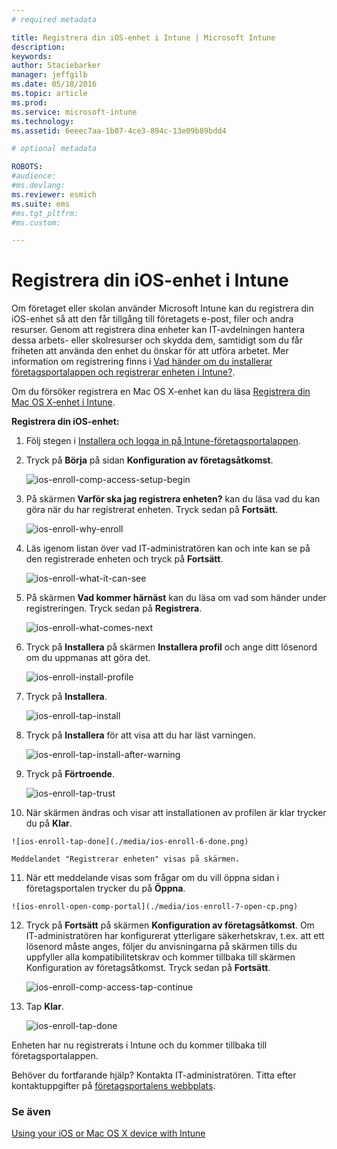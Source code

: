 ```yaml
---
# required metadata

title: Registrera din iOS-enhet i Intune | Microsoft Intune
description:
keywords:
author: Staciebarker
manager: jeffgilb
ms.date: 05/18/2016
ms.topic: article
ms.prod:
ms.service: microsoft-intune
ms.technology:
ms.assetid: 6eeec7aa-1b07-4ce3-894c-13e09b89bdd4

# optional metadata

ROBOTS:
#audience:
#ms.devlang:
ms.reviewer: esmich
ms.suite: ems
#ms.tgt_pltfrm:
#ms.custom:

---
```



# Registrera din iOS-enhet i Intune

Om företaget eller skolan använder Microsoft Intune kan du registrera din iOS-enhet så att den får tillgång till företagets e-post, filer och andra resurser. Genom att registrera dina enheter kan IT-avdelningen hantera dessa arbets- eller skolresurser och skydda dem, samtidigt som du får friheten att använda den enhet du önskar för att utföra arbetet. Mer information om registrering finns i [Vad händer om du installerar företagsportalappen och registrerar enheten i Intune?](what-happens-if-you-install-the-company-portal-app-and-enroll-your-device-in-intune-ios.md).

Om du försöker registrera en Mac OS X-enhet kan du läsa [Registrera din Mac OS X-enhet i Intune](enroll-your-device-in-intune-mac-os-x.md).



**Registrera din iOS-enhet:**

1.  Följ stegen i [Installera och logga in på Intune-företagsportalappen](install-and-sign-in-to-the-intune-company-portal-app-ios.md).

2. Tryck på **Börja** på sidan **Konfiguration av företagsåtkomst**.

    ![ios-enroll-comp-access-setup-begin](./media/ios-enroll-1a-comp-access-setup.png) 

3. På skärmen **Varför ska jag registrera enheten?** kan du läsa vad du kan göra när du har registrerat enheten. Tryck sedan på **Fortsätt**.

    ![ios-enroll-why-enroll](./media/ios-enroll-1b-why-enroll.png) 

4. Läs igenom listan över vad IT-administratören kan och inte kan se på den registrerade enheten och tryck på **Fortsätt**.

    ![ios-enroll-what-it-can-see](./media/ios-enroll-1c-we-care-privacy.png) 

5.  På skärmen **Vad kommer härnäst** kan du läsa om vad som händer under registreringen. Tryck sedan på **Registrera**.

    ![ios-enroll-what-comes-next](./media/ios-enroll-1d-what-comes-next.png) 

6.  Tryck på **Installera** på skärmen **Installera profil** och ange ditt lösenord om du uppmanas att göra det.

    ![ios-enroll-install-profile](./media/ios-enroll-2-mgt-profile-install.png) 
  
7.  Tryck på **Installera**.

    ![ios-enroll-tap-install](./media/ios-enroll-3-mgt-profile-install-2.png)    

8.  Tryck på **Installera** för att visa att du har läst varningen.

    ![ios-enroll-tap-install-after-warning](./media/ios-enroll-4-warning.png) 

9.  Tryck på **Förtroende**.

    ![ios-enroll-tap-trust](./media/ios-enroll-5-trust.png) 

10.  När skärmen ändras och visar att installationen av profilen är klar trycker du på **Klar**.

    ![ios-enroll-tap-done](./media/ios-enroll-6-done.png) 

    Meddelandet "Registrerar enheten" visas på skärmen.

11.  När ett meddelande visas som frågar om du vill öppna sidan i företagsportalen trycker du på **Öppna**.

    ![ios-enroll-open-comp-portal](./media/ios-enroll-7-open-cp.png) 

12. Tryck på **Fortsätt** på skärmen **Konfiguration av företagsåtkomst**. Om IT-administratören har konfigurerat ytterligare säkerhetskrav, t.ex. att ett lösenord måste anges, följer du anvisningarna på skärmen tills du uppfyller alla kompatibilitetskrav och kommer tillbaka till skärmen Konfiguration av företagsåtkomst. Tryck sedan på **Fortsätt**.

    ![ios-enroll-comp-access-tap-continue](./media/ios-enroll-8-comp-access-setup-compliance.png) 

13. Tap **Klar**. 

    ![ios-enroll-tap-done](./media/ios-enroll-9-comp-access-setup-complete.png) 

Enheten har nu registrerats i Intune och du kommer tillbaka till företagsportalappen.

Behöver du fortfarande hjälp? Kontakta IT-administratören. Titta efter kontaktuppgifter på [företagsportalens webbplats](http://portal.manage.microsoft.com).

### Se även
[Using your iOS or Mac OS X device with Intune](using-your-ios-or-mac-os-x-device-with-intune.md)

<!--HONumber=Jun16_HO2-->


